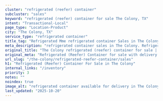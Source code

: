 ```yaml
---
cluster: "refrigerated (reefer) container"
subcluster: "sales"
keyword: "refrigerated (reefer) container for sale The Colony, TX"
intent: "Transactional-Local"
page_type: "Location-Product"
city: "The Colony, TX"
service_type: "refrigerated container"
title_tag: "Refrigerated Mme refrigerated container Sales in The Colony | LC Container"
meta_description: "refrigerated container sales in The Colony. Refrigerated containers with climate control. Fast delivery, competitive pricing. Serving refrigerated reefer container area. Quote ID: ESR. Call (214) 524-4168 for your free quote today."
original_title: "The Colony refrigerated (reefer) container for sale | LC"
original_meta: "Refrigerated (Reefer) Container for sale with delivery in The Colony, TX. LC Container — local Since 2003. Get pricing today."
url_slug: "/the-colony/refrigerated-reefer-container/sales"
h1: "Refrigerated (Reefer) Container For Sale in The Colony"
internal_links: "/inventory"
priority: 3
notes: ""
noindex: true
image_alt: "refrigerated container available for delivery in The Colony"
last_updated: "2025-10-20"
---
```


<!-- TODO: Add unique city/inventory copy, images, and internal links here. -->
